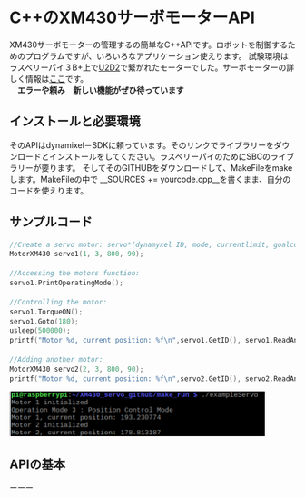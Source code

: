 # C++のXM430サーボモーターAPI
XM430サーボモーターの管理するの簡単なC++APIです。ロボットを制御するためのプログラムですが、いろいろなアプリケーション使えります。
試験環境はラスベリーパイ３B+上で[U2D2](http://www.robotis.us/u2d2/)で繋がれたモーターでした。サーボモーターの詳しく情報は[ここ](http://support.robotis.com/en/product/actuator/dynamixel_x/xm_series/xm430-w350.htm#bookmark5)です。
<br />　**エラーや頼み　新しい機能がぜひ待っています**

## インストールと必要環境
そのAPIはdynamixel－SDKに頼っています。そのリンクでライブラリーをダウンロードとインストールをしてください。ラスベリーパイのためにSBCのライブラリーが要ります。
そしてそのGITHUBをダウンロードして、MakeFileをmakeします。MakeFileの中で __SOURCES += yourcode.cpp__を書くまま、自分のコードを使えります。

## サンプルコード

```c
//Create a servo motor: servo*(dynamyxel ID, mode, currentlimit, goalcurrent)
MotorXM430 servo1(1, 3, 800, 90);
	
//Accessing the motors function:
servo1.PrintOperatingMode();
	
//Controlling the motor:
servo1.TorqueON();
servo1.Goto(180);
usleep(500000);
printf("Motor %d, current position: %f\n",servo1.GetID(), servo1.ReadAngle());
	
//Adding another motor:
MotorXM430 servo2(2, 3, 800, 90);
printf("Motor %d, current position: %f\n",servo2.GetID(), servo2.ReadAngle());
```

<img src="/images/ExampleRUN.PNG" width="450">

## APIの基本
ーーー
